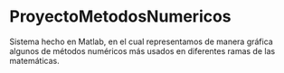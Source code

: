 # ProyectoMetodosNumericos
Sistema hecho en Matlab, en el cual representamos de manera gráfica algunos de métodos numéricos más usados en diferentes ramas de las matemáticas. 
